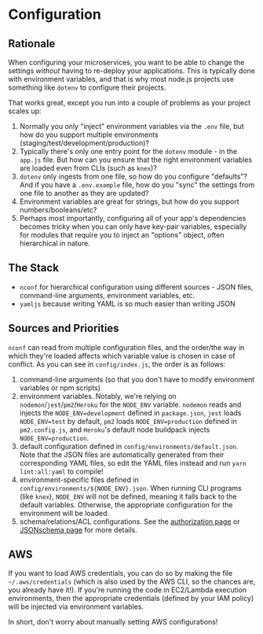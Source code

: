 # Configuration

## Rationale

When configuring your microservices, you want to be able to change the settings _without_ having to re-deploy your applications. This is typically done with environment variables, and that is why most node.js projects use something like `dotenv` to configure their projects.

That works great, except you run into a couple of problems as your project scales up:

1. Normally you only "inject" environment variables via the `.env` file, but how do you support multiple environments (staging/test/development/production)?
2. Typically there's only one entry point for the `dotenv` module - in the `app.js` file. But how can you ensure that the right environment variables are loaded even from CLIs (such as `knex`)?
3. `dotenv` only ingests from one file, so how do you configure "defaults"? And if you have a `.env.example` file, how do you "sync" the settings from one file to another as they are updated?
4. Environment variables are great for strings, but how do you support numbers/booleans/etc?
5. Perhaps most importantly, configuring all of your app's dependencies becomes tricky when you can only have key-pair variables, especially for modules that require you to inject an "options" object, often hierarchical in nature.

## The Stack

- `nconf` for hierarchical configuration using different sources - JSON files, command-line arguments, environment variables, etc.
- `yamljs` because writing YAML is so much easier than writing JSON

## Sources and Priorities

`nconf` can read from multiple configuration files, and the order/the way in which they're loaded affects which variable value is chosen in case of conflict. As you can see in `config/index.js`, the order is as follows:

1. command-line arguments (so that you don't have to modify environment variables or npm scripts)
2. environment variables. Notably, we're relying on `nodemon`/`jest`/`pm2`/`Heroku` for the `NODE_ENV` variable. `nodemon` reads and injects the `NODE_ENV=development` defined in `package.json`, `jest` loads `NODE_ENV=test` by default, `pm2` loads `NODE_ENV=production` defined in `pm2.config.js`, and `Heroku`'s default node buildpack injects `NODE_ENV=production`.
3. default configuration defined in `config/environments/default.json`. Note that the JSON files are automatically generated from their corresponding YAML files, so edit the YAML files instead and run `yarn lint:all:yaml` to compile!
4. environment-specific files defined in `config/environments/${NODE_ENV}.json`. When running CLI programs (like `knex`), `NODE_ENV` will not be defined, meaning it falls back to the default variables. Otherwise, the appropriate configuration for the environment will be loaded.
5. schema/relations/ACL configurations. See the [authorization page](https://github.com/JaneJeon/express-objection-starter/wiki/Authorization) or [JSONschema page](https://github.com/JaneJeon/express-objection-starter/wiki/JSON-Schema) for more details.

## AWS

If you want to load AWS credentials, you can do so by making the file `~/.aws/credentials` (which is also used by the AWS CLI, so the chances are, you already have it!). If you're running the code in EC2/Lambda execution environments, then the appropriate credentials (defined by your IAM policy) will be injected via environment variables.

In short, don't worry about manually setting AWS configurations!
